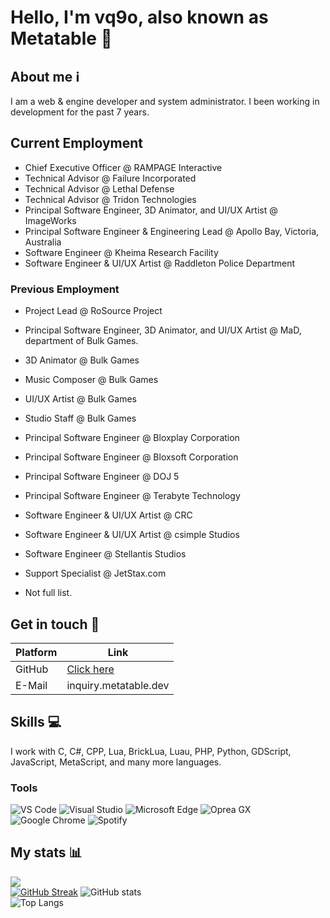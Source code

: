 # Hello, I'm vq9o, also known as Metatable 👋

## About me ℹ️
I am a web & engine developer and system administrator. I been working in development for the past 7 years.

## Current Employment
* Chief Executive Officer @ RAMPAGE Interactive
* Technical Advisor @ Failure Incorporated
* Technical Advisor @ Lethal Defense
* Technical Advisor @ Tridon Technologies
* Principal Software Engineer, 3D Animator, and UI/UX Artist @ ImageWorks
* Principal Software Engineer & Engineering Lead @ Apollo Bay, Victoria, Australia
* Software Engineer @ Kheima Research Facility
* Software Engineer & UI/UX Artist @ Raddleton Police Department

### Previous Employment
* Project Lead @ RoSource Project
* Principal Software Engineer, 3D Animator, and UI/UX Artist @ MaD, department of Bulk Games.
* 3D Animator @ Bulk Games
* Music Composer @ Bulk Games
* UI/UX Artist  @ Bulk Games
* Studio Staff @ Bulk Games
* Principal Software Engineer @ Bloxplay Corporation
* Principal Software Engineer @ Bloxsoft Corporation
* Principal Software Engineer @ DOJ 5
* Principal Software Engineer @ Terabyte Technology
* Software Engineer & UI/UX Artist @ CRC
* Software Engineer & UI/UX Artist @ csimple Studios
* Software Engineer @ Stellantis Studios
* Support Specialist @ JetStax.com

* Not full list.

## Get in touch 💬
| Platform  | Link |
| ------------- | ------------- |
| GitHub | [Click here](https://github.com/vq9o/vq9o) |
| E-Mail | inquiry.metatable.dev |

## Skills 💻
I work with C, C#, CPP, Lua, BrickLua, Luau, PHP, Python, GDScript, JavaScript, MetaScript, and many more languages.

### Tools
![VS Code](	https://img.shields.io/badge/VSCode-0078D4?style=for-the-badge&logo=visual%20studio%20code&logoColor=white)
![Visual Studio](https://img.shields.io/badge/Visual_Studio-5C2D91?style=for-the-badge&logo=visual%20studio&logoColor=white)
![Microsoft Edge](https://img.shields.io/badge/Microsoft_Edge-0078D7?style=for-the-badge&logo=Microsoft-edge&logoColor=white)
![Oprea GX](https://img.shields.io/badge/Oprea%20GX-red.svg?style=for-the-badge&logo=opera&logoColor=white)
![Google Chrome](https://img.shields.io/badge/Chrome-orange.svg?style=for-the-badge&logo=Google%20Chrome&logoColor=white)
![Spotify](https://img.shields.io/badge/Spotify-1ED760?&style=for-the-badge&logo=spotify&logoColor=white)

## My stats 📊
![](https://komarev.com/ghpvc/?username=vq9o&color=5865F2)  
[![GitHub Streak](https://streak-stats.demolab.com/?user=vq9o&theme=dark)](https://git.io/streak-stats)
![GitHub stats](https://github-readme-stats.vercel.app/api?username=vq9o&bg_color=1a1b27&border_color=1a1b27&show_icons=true&title_color=6e9cee&icon_color=6e9cee&text_color=8e97a1)  
![Top Langs](https://github-readme-stats.vercel.app/api/top-langs/?username=vq9o&bg_color=1a1b27&border_color=1a1b27&show_icons=true&title_color=6e9cee&text_color=8e97a1&layout=compact&card_width=446)
<!--START_SECTION:waka-->
<!--END_SECTION:waka-->
